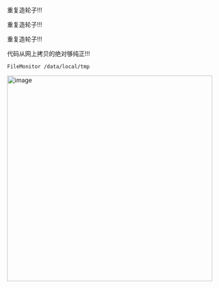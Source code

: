 重复造轮子!!!

重复造轮子!!!

重复造轮子!!!

代码从网上拷贝的绝对够纯正!!!

`FileMonitor /data/local/tmp`

<img width="481" alt="image" src="https://user-images.githubusercontent.com/30547741/208230611-9ddf1f52-69a1-4424-86e9-9cf36e1ce055.png">
